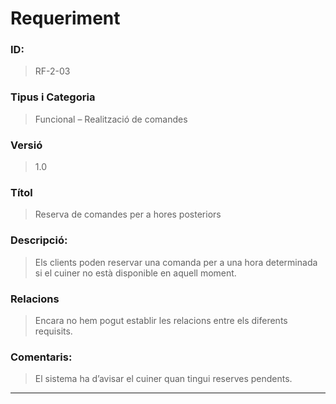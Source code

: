 # **Requeriment**

### **ID:**  
> RF-2-03

### **Tipus i Categoria**  
> Funcional – Realització de comandes

### **Versió**  
> 1.0

### **Títol**  
> Reserva de comandes per a hores posteriors

### **Descripció:**  
> Els clients poden reservar una comanda per a una hora determinada si el cuiner no està disponible en aquell moment.

### **Relacions**  
> Encara no hem pogut establir les relacions entre els diferents requisits.

### **Comentaris:**  
> El sistema ha d’avisar el cuiner quan tingui reserves pendents.

---
